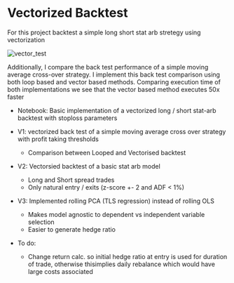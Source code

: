 # Vectorized Backtest

For this project backtest a simple long short stat arb stretegy using vectorization 

![vector_test](https://github.com/samdelaney42/Vectorized_Backtest_With_Exit_Params/blob/main/data/images/zscore_trades.png)

Additionally, I compare the back test performance of a simple moving average cross-over strategy.
I implement this back test comparison using both loop based and vector based methods. Comparing 
execution time of both implementations we see that the vector based method executes 50x faster

   - Notebook: Basic implementation of a vectorized long / short stat-arb backtest with stoploss parameters 

   - V1: vectorized back test of a simple moving average cross over strategy with profit taking thresholds
        - Comparison between Looped and Vectorised backtest 


   - V2: Vectorsied backtest of a basic stat arb model
        - Long and Short spread trades
        - Only natural entry / exits (z-score +- 2 and ADF < 1%)


   - V3: Implemented rolling PCA (TLS regression) instead of rolling OLS
        - Makes model agnostic to dependent vs independent variable selection 
        - Easier to generate hedge ratio
   
   - To do: 
        - Change return calc. so initial hedge ratio at entry is used for duration of trade, otherwise thisimplies daily rebalance which would have large             costs associated
